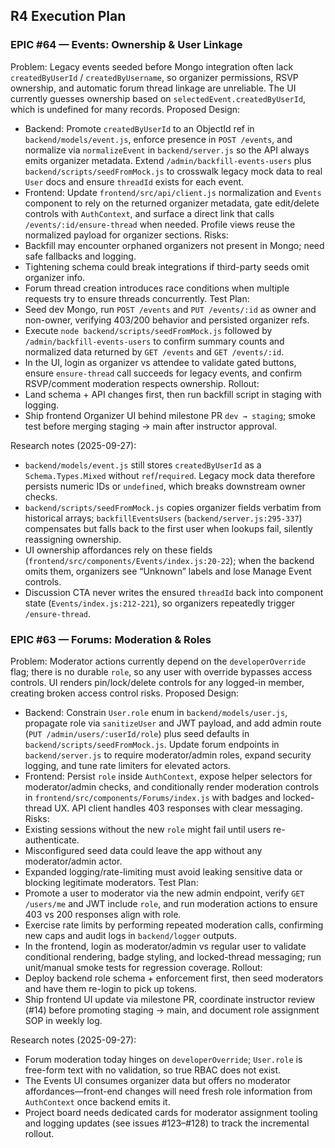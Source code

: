 ## R4 Execution Plan
### EPIC #64 — Events: Ownership & User Linkage
Problem:
Legacy events seeded before Mongo integration often lack `createdByUserId` / `createdByUsername`, so organizer permissions, RSVP ownership, and automatic forum thread linkage are unreliable. The UI currently guesses ownership based on `selectedEvent.createdByUserId`, which is undefined for many records.
Proposed Design:
- Backend: Promote `createdByUserId` to an ObjectId ref in `backend/models/event.js`, enforce presence in `POST /events`, and normalize via `normalizeEvent` in `backend/server.js` so the API always emits organizer metadata. Extend `/admin/backfill-events-users` plus `backend/scripts/seedFromMock.js` to crosswalk legacy mock data to real `User` docs and ensure `threadId` exists for each event.
- Frontend: Update `frontend/src/api/client.js` normalization and `Events` component to rely on the returned organizer metadata, gate edit/delete controls with `AuthContext`, and surface a direct link that calls `/events/:id/ensure-thread` when needed. Profile views reuse the normalized payload for organizer sections.
Risks:
- Backfill may encounter orphaned organizers not present in Mongo; need safe fallbacks and logging.
- Tightening schema could break integrations if third-party seeds omit organizer info.
- Forum thread creation introduces race conditions when multiple requests try to ensure threads concurrently.
Test Plan:
- Seed dev Mongo, run `POST /events` and `PUT /events/:id` as owner and non-owner, verifying 403/200 behavior and persisted organizer refs.
- Execute `node backend/scripts/seedFromMock.js` followed by `/admin/backfill-events-users` to confirm summary counts and normalized data returned by `GET /events` and `GET /events/:id`.
- In the UI, login as organizer vs attendee to validate gated buttons, ensure `ensure-thread` call succeeds for legacy events, and confirm RSVP/comment moderation respects ownership.
Rollout:
- Land schema + API changes first, then run backfill script in staging with logging.
- Ship frontend Organizer UI behind milestone PR `dev → staging`; smoke test before merging staging → main after instructor approval.

Research notes (2025-09-27):
- `backend/models/event.js` still stores `createdByUserId` as a `Schema.Types.Mixed` without `ref`/`required`. Legacy mock data therefore persists numeric IDs or `undefined`, which breaks downstream owner checks.
- `backend/scripts/seedFromMock.js` copies organizer fields verbatim from historical arrays; `backfillEventsUsers` (`backend/server.js:295-337`) compensates but falls back to the first user when lookups fail, silently reassigning ownership.
- UI ownership affordances rely on these fields (`frontend/src/components/Events/index.js:20-22`); when the backend omits them, organizers see “Unknown” labels and lose Manage Event controls.
- Discussion CTA never writes the ensured `threadId` back into component state (`Events/index.js:212-221`), so organizers repeatedly trigger `/ensure-thread`.

### EPIC #63 — Forums: Moderation & Roles
Problem:
Moderator actions currently depend on the `developerOverride` flag; there is no durable `role`, so any user with override bypasses access controls. UI renders pin/lock/delete controls for any logged-in member, creating broken access control risks.
Proposed Design:
- Backend: Constrain `User.role` enum in `backend/models/user.js`, propagate role via `sanitizeUser` and JWT payload, and add admin route (`PUT /admin/users/:userId/role`) plus seed defaults in `backend/scripts/seedFromMock.js`. Update forum endpoints in `backend/server.js` to require moderator/admin roles, expand security logging, and tune rate limiters for elevated actors.
- Frontend: Persist `role` inside `AuthContext`, expose helper selectors for moderator/admin checks, and conditionally render moderation controls in `frontend/src/components/Forums/index.js` with badges and locked-thread UX. API client handles 403 responses with clear messaging.
Risks:
- Existing sessions without the new `role` might fail until users re-authenticate.
- Misconfigured seed data could leave the app without any moderator/admin actor.
- Expanded logging/rate-limiting must avoid leaking sensitive data or blocking legitimate moderators.
Test Plan:
- Promote a user to moderator via the new admin endpoint, verify `GET /users/me` and JWT include `role`, and run moderation actions to ensure 403 vs 200 responses align with role.
- Exercise rate limits by performing repeated moderation calls, confirming new caps and audit logs in `backend/logger` outputs.
- In the frontend, login as moderator/admin vs regular user to validate conditional rendering, badge styling, and locked-thread messaging; run unit/manual smoke tests for regression coverage.
Rollout:
- Deploy backend role schema + enforcement first, then seed moderators and have them re-login to pick up tokens.
- Ship frontend UI update via milestone PR, coordinate instructor review (#14) before promoting staging → main, and document role assignment SOP in weekly log.

Research notes (2025-09-27):
- Forum moderation today hinges on `developerOverride`; `User.role` is free-form text with no validation, so true RBAC does not exist.
- The Events UI consumes organizer data but offers no moderator affordances—front-end changes will need fresh role information from `AuthContext` once backend emits it.
- Project board needs dedicated cards for moderator assignment tooling and logging updates (see issues #123–#128) to track the incremental rollout.
